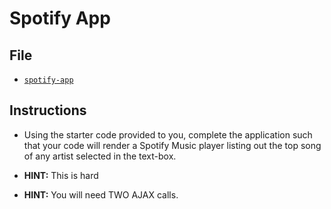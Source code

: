 # Spotify App

## File

* [`spotify-app`](Unsolved/spotify-app.html)

## Instructions

* Using the starter code provided to you, complete the application such that your code will render a Spotify Music player listing out the top song of any artist selected in the text-box.

* **HINT:** This is hard

* **HINT:** You will need TWO AJAX calls.
